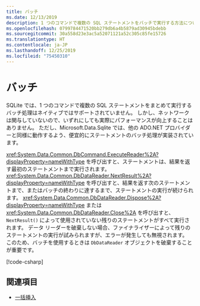 ```yaml
---
title: バッチ
ms.date: 12/13/2019
description: 1 つのコマンドで複数の SQL ステートメントをバッチで実行する方法について説明します。
ms.openlocfilehash: 0799784471520bb279db6a4b5879ad30945bdebb
ms.sourcegitcommit: 30a558d23e3ac5a52071121a52c305c85fe15726
ms.translationtype: HT
ms.contentlocale: ja-JP
ms.lasthandoff: 12/25/2019
ms.locfileid: "75450310"
---
```

# <a name="batching"></a>バッチ

SQLite では、1 つのコマンドで複数の SQL ステートメントをまとめて実行するバッチ処理はネイティブではサポートされていません。 しかし、ネットワークは関与していないので、いずれにしても実際にパフォーマンスが向上することはありません。 ただし、Microsoft.Data.Sqlite では、他の ADO.NET プロバイダーと同様に動作するよう、便宜的にステートメントのバッチ処理が実装されています。

<xref:System.Data.Common.DbCommand.ExecuteReader%2A?displayProperty=nameWithType> を呼び出すと、ステートメントは、結果を返す最初のステートメントまで実行されます。 <xref:System.Data.Common.DbDataReader.NextResult%2A?displayProperty=nameWithType> を呼び出すと、結果を返す次のステートメントまで、またはバッチの終わりに達するまで、ステートメントの実行が続けられます。 <xref:System.Data.Common.DbDataReader.Dispose%2A?displayProperty=nameWithType> または <xref:System.Data.Common.DbDataReader.Close%2A> を呼び出すと、`NextResult()` によって使用されていない残りのステートメントがすべて実行されます。 データ リーダーを破棄しない場合、ファイナライザーによって残りのステートメントの実行が試みられますが、エラーが発生しても無視されます。 このため、バッチを使用するときは `DbDataReader` オブジェクトを破棄することが重要です。

[!code-csharp[](../../../../samples/snippets/standard/data/sqlite/BatchingSample/Program.cs?name=snippet_Batching)]

## <a name="see-also"></a>関連項目

* [一括挿入](bulk-insert.md)
